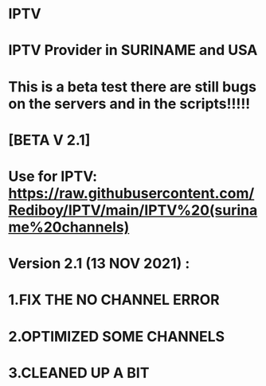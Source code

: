 # IPTV

# IPTV Provider in SURINAME and USA


#         This is a beta test there are still bugs on the servers and in the scripts!!!!!
                                                    
                                                    
#                          [BETA V 2.1]
                             
# Use for IPTV: https://raw.githubusercontent.com/Rediboy/IPTV/main/IPTV%20(suriname%20channels)

# Version 2.1 (13 NOV 2021) : 
# 1.FIX THE NO CHANNEL ERROR 
# 2.OPTIMIZED SOME CHANNELS 
# 3.CLEANED UP A BIT
                             
   
